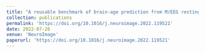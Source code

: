 ```yaml
---
title: "A reusable benchmark of brain-age prediction from M/EEG resting-state signals"
collection: publications
permalink: 'https://doi.org/10.1016/j.neuroimage.2022.119521'
date: 2022-07-26
venue: 'NeuroImage'
paperurl: 'https://doi.org/10.1016/j.neuroimage.2022.119521'
---
```


